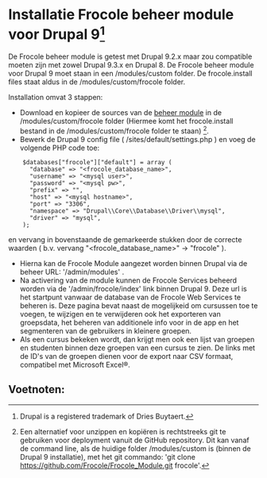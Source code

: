 # Installatie Frocole beheer module voor Drupal 9[^1]

De Frocole beheer module is getest met Drupal 9.2.x maar zou compatible moeten zijn met zowel Drupal 9.3.x en Drupal 8.
De Frocole beheer module voor Drupal 9 moet staan in een /modules/custom folder. De frocole.install files staat aldus in de /modules/custom/frocole folder.

Installation omvat 3 stappen:

- Download en kopieer de sources van de [beheer module](https://github.com/Frocole/Frocole_Module) in de /modules/custom/frocole folder (Hiermee komt het frocole.install bestand in de /modules/custom/frocole folder te staan) [^2].
- Bewerk de Drupal 9 config file ( /sites/default/settings.php ) en voeg de volgende PHP code toe:
```
    $databases["frocole"]["default"] = array (
      "database" => "<frocole_database_name>",
      "username" => "<mysql user>",
      "password" => "<mysql pw>",
      "prefix" => "",
      "host" => "<mysql hostname>",
      "port" => "3306",
      "namespace" => "Drupal\\Core\\Database\\Driver\\mysql",
      "driver" => "mysql",
    );
```
en vervang in bovenstaande de gemarkeerde stukken door de correcte waarden ( b.v. vervang "<frocole_database_name>" -> "frocole" ).
- Hierna kan de Frocole Module aangezet worden binnen Drupal via de beheer URL: '/admin/modules' .
- Na activering van de module kunnen de Frocole Services beheerd worden via de '/admin/frocole/index' link binnen Drupal 9. Deze url is het startpunt vanwaar de database van de Frocole Web Services te beheren is. Deze pagina bevat naast de mogelijkeid om cursussen toe te voegen, te wijzigen en te verwijderen ook het exporteren van groepsdata, het beheren van additionele info voor in de app en het segmenteren van de gebruikers in kleinere groepen.
- Als een cursus bekeken wordt, dan krijgt men ook een lijst van groepen en studenten binnen deze groepen van een cursus te zien. De links met de ID's van de groepen dienen voor de export naar CSV formaat, compatibel met Microsoft Excel®.

## Voetnoten:
[^1]: Drupal is a registered trademark of Dries Buytaert.
[^2]: Een alternatief voor unzippen en kopiëren is rechtstreeks git te gebruiken voor deployment vanuit de GitHub repository. Dit kan vanaf de command line, als de huidige folder /modules/custom is (binnen de Drupal 9 installatie), met het git commando: 'git clone https://github.com/Frocole/Frocole_Module.git frocole'.
